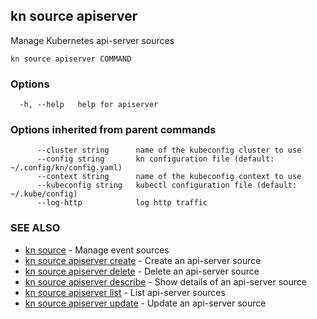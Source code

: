 ## kn source apiserver

Manage Kubernetes api-server sources

```
kn source apiserver COMMAND
```

### Options

```
  -h, --help   help for apiserver
```

### Options inherited from parent commands

```
      --cluster string      name of the kubeconfig cluster to use
      --config string       kn configuration file (default: ~/.config/kn/config.yaml)
      --context string      name of the kubeconfig context to use
      --kubeconfig string   kubectl configuration file (default: ~/.kube/config)
      --log-http            log http traffic
```

### SEE ALSO

* [kn source](kn_source.md)	 - Manage event sources
* [kn source apiserver create](kn_source_apiserver_create.md)	 - Create an api-server source
* [kn source apiserver delete](kn_source_apiserver_delete.md)	 - Delete an api-server source
* [kn source apiserver describe](kn_source_apiserver_describe.md)	 - Show details of an api-server source
* [kn source apiserver list](kn_source_apiserver_list.md)	 - List api-server sources
* [kn source apiserver update](kn_source_apiserver_update.md)	 - Update an api-server source

